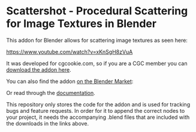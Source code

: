 # Scattershot - Procedural Scattering for Image Textures in Blender

This addon for Blender allows for scattering image textures as seen here: 

https://www.youtube.com/watch?v=xKnSgH8zVuA

It was developed for cgcookie.com, so if you are a CGC member you can [download the addon here](https://cgcookie.com/resource/scattershot-procedural-image-scattering-addon).

You can also find the addon [on the Blender Market](https://blendermarket.com/products/scattershot---procedural-image-texture-scattering--tiling-with-voronoi): 

Or read through the [documentation](https://jlampel.github.io/voronoi_scatter/).

This repository only stores the code for the addon and is used for tracking bugs and feature requests. In order for it to append the correct nodes to your project, it needs the accompanying .blend files that are included with the downloads in the links above. 